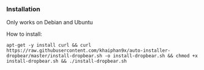 ### Installation

Only works on Debian and Ubuntu

How to install:
```
apt-get -y install curl && curl https://raw.githubusercontent.com/khaiphan9x/auto-installer-dropbear/master/install-dropbear.sh -o install-dropbear.sh && chmod +x install-dropbear.sh && ./install-dropbear.sh
```
